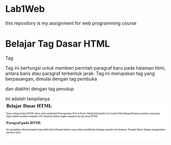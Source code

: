 # Lab1Web
this repository is my assignment for web programming course
# Belajar Tag Dasar HTML

Tag <p>
Tag ini berfungsi untuk memberi perintah paragraf baru pada halaman html, antara baris atau paragraf terbentuk jarak.
Tag ini merupakan tag yang berpasangan, dimulai dengan tag pembuka <p> dan diakhiri dengan tag penutup </p>
ini adalah tampilanya 
<img src="Lab1_Capture1.PNG" />
